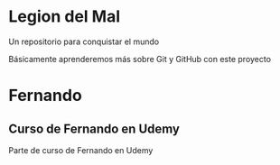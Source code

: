 # Legion del Mal

Un repositorio para conquistar el mundo

Básicamente aprenderemos más sobre Git y GitHub con este proyecto

# Fernando

## Curso de Fernando en Udemy

Parte de curso de Fernando en Udemy
